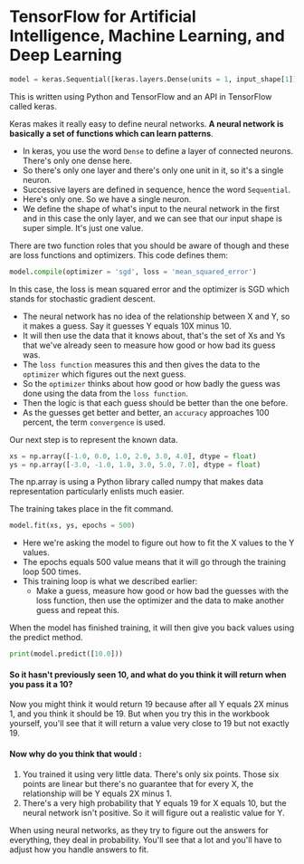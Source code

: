 # TensorFlow for Artificial Intelligence, Machine Learning, and Deep Learning
```python
model = keras.Sequential([keras.layers.Dense(units = 1, input_shape[1])])
```
This is written using Python and TensorFlow and an API in TensorFlow called keras.


Keras makes it really easy to define neural networks. **A neural network is basically a set of functions which can learn patterns**.

* In keras, you use the word `Dense` to define a layer of connected neurons. There's only one dense here.
* So there's only one layer and there's only one unit in it, so it's a single neuron.
* Successive layers are defined in sequence, hence the word `Sequential`.
* Here's only one. So we have a single neuron.
* We define the shape of what's input to the neural network in the first and in this case the only layer, and we can see that our input shape is super simple. It's just one value.


There are two function roles that you should be aware of though and these are loss functions and optimizers. This code defines them:
```python
model.compile(optimizer = 'sgd', loss = 'mean_squared_error')
```

In this case, the loss is mean squared error and the optimizer is SGD which stands for stochastic gradient descent.

* The neural network has no idea of the relationship between X and Y, so it makes a guess. Say it guesses Y equals 10X minus 10.
* It will then use the data that it knows about, that's the set of Xs and Ys that we've already seen to measure how good or how bad its guess was.
* The `loss function` measures this and then gives the data to the `optimizer` which figures out the next guess.
* So the `optimizer` thinks about how good or how badly the guess was done using the data from the `loss function`.
* Then the logic is that each guess should be better than the one before.
* As the guesses get better and better, an `accuracy` approaches 100 percent, the term `convergence` is used.


Our next step is to represent the known data.

```python
xs = np.array([-1.0, 0.0, 1.0, 2.0, 3.0, 4.0], dtype = float)
ys = np.array([-3.0, -1.0, 1.0, 3.0, 5.0, 7.0], dtype = float)
```
The np.array is using a Python library called numpy that makes data representation particularly enlists much easier.



The training takes place in the fit command.
```python
model.fit(xs, ys, epochs = 500)
```
* Here we're asking the model to figure out how to fit the X values to the Y values.
* The epochs equals 500 value means that it will go through the training loop 500 times.
* This training loop is what we described earlier:
  * Make a guess, measure how good or how bad the guesses with the loss function, then use the optimizer and the data to make another guess and repeat this.

When the model has finished training, it will then give you back values using the predict method.
```python
print(model.predict([10.0]))
```
#### So it hasn't previously seen 10, and what do you think it will return when you pass it a 10?

Now you might think it would return 19 because after all Y equals 2X minus 1, and you think it should be 19. But when you try this in the workbook yourself, you'll see that it will return a value very close to 19 but not exactly 19.

#### Now why do you think that would :
1. You trained it using very little data. There's only six points. Those six points are linear but there's no guarantee that for every X, the relationship will be Y equals 2X minus 1.
2. There's a very high probability that Y equals 19 for X equals 10, but the neural network isn't positive. So it will figure out a realistic value for Y.


When using neural networks, as they try to figure out the answers for everything, they deal in probability. You'll see that a lot and you'll have to adjust how you handle answers to fit.







